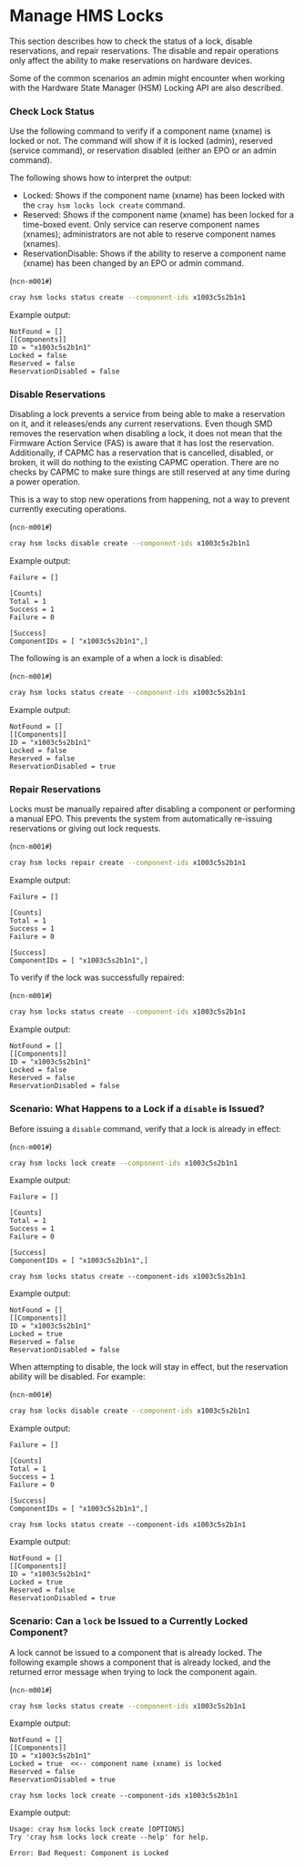 # Manage HMS Locks

This section describes how to check the status of a lock, disable reservations, and repair reservations. The disable and repair operations only affect the ability to make reservations on hardware devices.

Some of the common scenarios an admin might encounter when working with the Hardware State Manager (HSM) Locking API are also described.

### Check Lock Status

Use the following command to verify if a component name (xname) is locked or not. The command will show if it is locked (admin), reserved (service command), or reservation disabled (either an EPO or an admin command).

The following shows how to interpret the output:

* Locked: Shows if the component name (xname) has been locked with the `cray hsm locks lock create` command.
* Reserved: Shows if the component name (xname) has been locked for a time-boxed event. Only service can reserve component names (xnames); administrators are not able to reserve component names (xnames).
* ReservationDisable: Shows if the ability to reserve a component name (xname) has been changed by an EPO or admin command.

(`ncn-m001#`)
```bash
cray hsm locks status create --component-ids x1003c5s2b1n1
```

Example output:

```
NotFound = []
[[Components]]
ID = "x1003c5s2b1n1"
Locked = false
Reserved = false
ReservationDisabled = false
```

### Disable Reservations

Disabling a lock prevents a service from being able to make a reservation on it, and it releases/ends any current reservations. Even though SMD removes the reservation when disabling a lock, it does not mean that the Firmware Action Service (FAS) is aware that it has lost the reservation. Additionally, if CAPMC has a reservation that is cancelled, disabled, or broken, it will do nothing to the existing CAPMC operation. There are no checks by CAPMC to make sure things are still reserved at any time during a power operation.

This is a way to stop new operations from happening, not a way to prevent currently executing operations.

(`ncn-m001#`)
```bash
cray hsm locks disable create --component-ids x1003c5s2b1n1
```

Example output:

```
Failure = []

[Counts]
Total = 1
Success = 1
Failure = 0

[Success]
ComponentIDs = [ "x1003c5s2b1n1",]
```

The following is an example of a when a lock is disabled:

(`ncn-m001#`)
```bash
cray hsm locks status create --component-ids x1003c5s2b1n1
```

Example output:

```
NotFound = []
[[Components]]
ID = "x1003c5s2b1n1"
Locked = false
Reserved = false
ReservationDisabled = true
```

### Repair Reservations

Locks must be manually repaired after disabling a component or performing a manual EPO. This prevents the system from automatically re-issuing reservations or giving out lock requests.

(`ncn-m001#`)
```bash
cray hsm locks repair create --component-ids x1003c5s2b1n1
```

Example output:

```
Failure = []

[Counts]
Total = 1
Success = 1
Failure = 0

[Success]
ComponentIDs = [ "x1003c5s2b1n1",]
```

To verify if the lock was successfully repaired:

(`ncn-m001#`)
```bash
cray hsm locks status create --component-ids x1003c5s2b1n1
```

Example output:

```
NotFound = []
[[Components]]
ID = "x1003c5s2b1n1"
Locked = false
Reserved = false
ReservationDisabled = false
```

### Scenario: What Happens to a Lock if a `disable` is Issued?

Before issuing a `disable` command, verify that a lock is already in effect:

(`ncn-m001#`)
```bash
cray hsm locks lock create --component-ids x1003c5s2b1n1
```

Example output:

```
Failure = []

[Counts]
Total = 1
Success = 1
Failure = 0

[Success]
ComponentIDs = [ "x1003c5s2b1n1",]
```

```
cray hsm locks status create --component-ids x1003c5s2b1n1
```

Example output:

```
NotFound = []
[[Components]]
ID = "x1003c5s2b1n1"
Locked = true
Reserved = false
ReservationDisabled = false
```

When attempting to disable, the lock will stay in effect, but the reservation ability will be disabled. For example:

(`ncn-m001#`)
```bash
cray hsm locks disable create --component-ids x1003c5s2b1n1
```

Example output:

```
Failure = []

[Counts]
Total = 1
Success = 1
Failure = 0

[Success]
ComponentIDs = [ "x1003c5s2b1n1",]
```

```
cray hsm locks status create --component-ids x1003c5s2b1n1
```

Example output:

```
NotFound = []
[[Components]]
ID = "x1003c5s2b1n1"
Locked = true
Reserved = false
ReservationDisabled = true
```

### Scenario: Can a `lock` be Issued to a Currently Locked Component?

A lock cannot be issued to a component that is already locked. The following example shows a component that is already locked, and the returned error message when trying to lock the component again.

(`ncn-m001#`)
```bash
cray hsm locks status create --component-ids x1003c5s2b1n1
```

Example output:

```
NotFound = []
[[Components]]
ID = "x1003c5s2b1n1"
Locked = true  <<-- component name (xname) is locked
Reserved = false
ReservationDisabled = true
```

```
cray hsm locks lock create --component-ids x1003c5s2b1n1
```

Example output:

```
Usage: cray hsm locks lock create [OPTIONS]
Try 'cray hsm locks lock create --help' for help.

Error: Bad Request: Component is Locked
```

